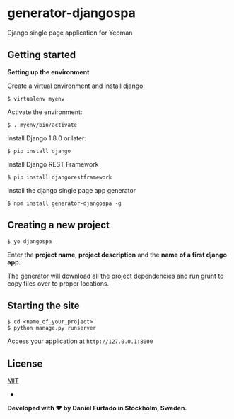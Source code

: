 # generator-djangospa

Django single page application for Yeoman


## Getting started

**Setting up the environment**

Create a virtual environment and install django:


	$ virtualenv myenv


Activate the environment:


	$ . myenv/bin/activate


Install Django 1.8.0 or later:


	$ pip install django
	
	
Install Django REST Framework


	$ pip install djangorestframework
	

Install the django single page app generator


	$ npm install generator-djangospa -g


## Creating a new project

	$ yo djangospa

Enter the **project name**, **project description** and the **name of a first django app**.

The generator will download all the project dependencies and run grunt to copy files over to proper locations.


## Starting the site

	$ cd <name_of_your_project>
	$ python manage.py runserver

Access your application at `http://127.0.0.1:8000`


## License
[MIT](LICENSE.md)

-

**Developed with :heart: by Daniel Furtado in Stockholm, Sweden.**
